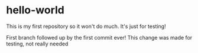 # hello-world
This is my first repository so it won't do much. It's just for testing!

First branch followed up by the first commit ever!
This change was made for testing, not really needed
